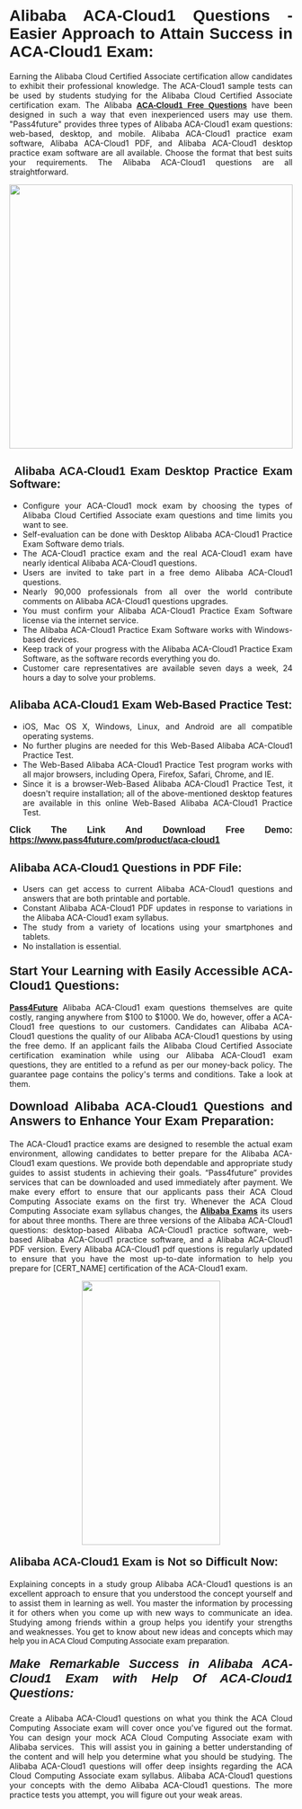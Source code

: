 <h1 style="text-align: justify;"><span style="font-family:Tahoma,Geneva,sans-serif;"><strong>Alibaba ACA-Cloud1 Questions - Easier Approach to Attain Success in ACA-Cloud1 Exam:</strong></span></h1>

<p style="text-align: justify;">Earning the Alibaba Cloud Certified Associate certification allow candidates to exhibit their professional knowledge. The ACA-Cloud1 sample tests can be used by students studying for the Alibaba Cloud Certified Associate certification exam. The Alibaba <a href="https://www.pass4future.com/questions/alibaba/aca-cloud1"><span style="font-family:Tahoma,Geneva,sans-serif;"><strong>ACA-Cloud1 Free Questions</strong></span></a> have been designed in such a way that even inexperienced users may use them. "Pass4future" provides three types of Alibaba ACA-Cloud1 exam questions: web-based, desktop, and mobile. Alibaba ACA-Cloud1 practice exam software, Alibaba ACA-Cloud1 PDF, and Alibaba ACA-Cloud1 desktop practice exam software are all available. Choose the format that best suits your requirements. The Alibaba ACA-Cloud1 questions are all straightforward.</p>

<p style="text-align: justify;"><a href="https://www.pass4future.com/product/aca-cloud1"><img alt="" src="https://lh3.googleusercontent.com/pw/AM-JKLU5_aushiRQbaoUdVonD_1om6esFnUm_j21jdeI1V3aesz_ETcO2Y8QVj0ZamD1vJ__MzXKNoh3XzzrDTXgudBuMwEatvdphNwcixeZDIncATvFdVanIchOfqVuIJHbWkG03KYMH2pwXnb7WaAnvI3g=w1366-h490-no?authuser=0" style="width: 100%; height: 470px;" /></a></p>

<h2 style="text-align: justify;"><strong><span style="font-family:Tahoma,Geneva,sans-serif;"><span style="font-size:20px;"> Alibaba ACA-Cloud1 Exam Desktop Practice Exam Software:</span></span></strong></h2>

<ul>
	<li style="text-align: justify;">Configure your ACA-Cloud1 mock exam by choosing the types of Alibaba Cloud Certified Associate exam questions and time limits you want to see.</li>
	<li style="text-align: justify;">Self-evaluation can be done with Desktop Alibaba ACA-Cloud1 Practice Exam Software demo trials.</li>
	<li style="text-align: justify;">The ACA-Cloud1 practice exam and the real ACA-Cloud1 exam have nearly identical Alibaba ACA-Cloud1 questions.</li>
	<li style="text-align: justify;">Users are invited to take part in a free demo Alibaba ACA-Cloud1 questions.</li>
	<li style="text-align: justify;">Nearly 90,000 professionals from all over the world contribute comments on Alibaba ACA-Cloud1 questions upgrades.</li>
	<li style="text-align: justify;">You must confirm your Alibaba ACA-Cloud1 Practice Exam Software license via the internet service.</li>
	<li style="text-align: justify;">The Alibaba ACA-Cloud1 Practice Exam Software works with Windows-based devices.</li>
	<li style="text-align: justify;">Keep track of your progress with the Alibaba ACA-Cloud1 Practice Exam Software, as the software records everything you do.</li>
	<li style="text-align: justify;">Customer care representatives are available seven days a week, 24 hours a day to solve your problems.</li>
</ul>

<h2 style="text-align: justify;"><span style="font-family:Tahoma,Geneva,sans-serif;"><strong><span style="font-size:20px;">Alibaba ACA-Cloud1 Exam Web-Based Practice Test:</span></strong></span></h2>

<ul>
	<li style="text-align: justify;">iOS, Mac OS X, Windows, Linux, and Android are all compatible operating systems.</li>
	<li style="text-align: justify;">No further plugins are needed for this Web-Based Alibaba ACA-Cloud1 Practice Test.</li>
	<li style="text-align: justify;">The Web-Based Alibaba ACA-Cloud1 Practice Test program works with all major browsers, including Opera, Firefox, Safari, Chrome, and IE.</li>
	<li style="text-align: justify;">Since it is a browser-Web-Based Alibaba ACA-Cloud1 Practice Test, it doesn't require installation; all of the above-mentioned desktop features are available in this online Web-Based Alibaba ACA-Cloud1 Practice Test.</li>
</ul>

<p style="text-align: justify;"><span style="font-family:Tahoma,Geneva,sans-serif;"><span style="font-size:16px;"><strong>Click The Link And Download Free Demo:</strong></span></span> <a href="https://www.pass4future.com/product/aca-cloud1"><span style="font-family:Tahoma,Geneva,sans-serif;"><span style="font-size:16px;"><strong>https://www.pass4future.com/product/aca-cloud1</strong></span></span></a></p>

<h2 style="text-align: justify;"><strong><span style="font-family:Tahoma,Geneva,sans-serif;"><span style="font-size:20px;">Alibaba ACA-Cloud1 Questions in PDF File:</span></span></strong></h2>

<ul>
	<li style="text-align: justify;">Users can get access to current Alibaba ACA-Cloud1 questions and answers that are both printable and portable.</li>
	<li style="text-align: justify;">Constant Alibaba ACA-Cloud1 PDF updates in response to variations in the Alibaba ACA-Cloud1 exam syllabus.</li>
	<li style="text-align: justify;">The study from a variety of locations using your smartphones and tablets.</li>
	<li style="text-align: justify;">No installation is essential.</li>
</ul>

<h3 style="text-align: justify;"><span style="font-family:Tahoma,Geneva,sans-serif;"><strong><span style="font-size:22px;">Start Your Learning with Easily Accessible ACA-Cloud1 Questions:</span></strong></span></h3>

<p style="text-align: justify;"><strong><a href="https://www.pass4future.com/">Pass4Future</a></strong> Alibaba ACA-Cloud1 exam questions themselves are quite costly, ranging anywhere from $100 to $1000. We do, however, offer a ACA-Cloud1 free questions to our customers. Candidates can Alibaba ACA-Cloud1 questions the quality of our Alibaba ACA-Cloud1 questions by using the free demo. If an applicant fails the Alibaba Cloud Certified Associate certification examination while using our Alibaba ACA-Cloud1 exam questions, they are entitled to a refund as per our money-back policy. The guarantee page contains the policy's terms and conditions. Take a look at them.</p>

<h4 style="text-align: justify;"><strong><span style="font-family:Tahoma,Geneva,sans-serif;"><span style="font-size:22px;">Download Alibaba ACA-Cloud1 Questions and Answers to Enhance Your Exam Preparation:</span></span></strong></h4>

<p style="text-align: justify;">The ACA-Cloud1 practice exams are designed to resemble the actual exam environment, allowing candidates to better prepare for the Alibaba ACA-Cloud1 exam questions. We provide both dependable and appropriate study guides to assist students in achieving their goals. “Pass4future” provides services that can be downloaded and used immediately after payment. We make every effort to ensure that our applicants pass their ACA Cloud Computing Associate exams on the first try. Whenever the ACA Cloud Computing Associate exam syllabus changes, the <strong><a href="https://www.pass4future.com/alibaba">Alibaba Exams</a></strong> its users for about three months. There are three versions of the Alibaba ACA-Cloud1 questions: desktop-based Alibaba ACA-Cloud1 practice software, web-based Alibaba ACA-Cloud1 practice software, and a Alibaba ACA-Cloud1 PDF version. Every Alibaba ACA-Cloud1 pdf questions is regularly updated to ensure that you have the most up-to-date information to help you prepare for [CERT_NAME] certification of the ACA-Cloud1 exam.</p>

<p style="text-align: center;"><a href="https://www.pass4future.com/product/aca-cloud1"><img alt="" src="https://lh3.googleusercontent.com/pw/AM-JKLV3yUm3jiqqIo1xIsj1VJ_UeysYexQY-pRYO0rIFl3vg11QZioN-gzffpw2AfKqFynWuvoXOreWrWS0swpr4xmOSWfwII2jvatteuqrfxiWGFBSHPiZUCoi33jqeymK5dmu-0enyX6tayRCAMHw05jv=s617-no?authuser=0" style="width: 70%; height: 470px;" /></a></p>

<h4 style="text-align: justify;"><strong><span style="font-family:Tahoma,Geneva,sans-serif;"><span style="font-size:20px;">Alibaba ACA-Cloud1 Exam is Not so Difficult Now:</span></span></strong></h4>

<p style="text-align: justify;">Explaining concepts in a study group Alibaba ACA-Cloud1 questions is an excellent approach to ensure that you understood the concept yourself and to assist them in learning as well. You master the information by processing it for others when you come up with new ways to communicate an idea. Studying among friends within a group helps you identify your strengths and weaknesses. You get to know about new ideas and concepts <span style="font-family:Tahoma,Geneva,sans-serif;">which may help you in ACA Cloud Computing Associate exam preparation.</span></p>

<h5 style="text-align: justify;"><span style="font-family:Tahoma,Geneva,sans-serif;"><span style="font-size:22px;"><strong>Make Remarkable Success in Alibaba ACA-Cloud1 Exam with Help Of ACA-Cloud1 Questions:</strong></span></span></h5>

<p style="text-align: justify;">Create a Alibaba ACA-Cloud1 questions on what you think the ACA Cloud Computing Associate exam will cover once you've figured out the format. You can design your mock ACA Cloud Computing Associate exam with Alibaba services.  This will assist you in gaining a better understanding of the content and will help you determine what you should be studying. The Alibaba ACA-Cloud1 questions will offer deep insights regarding the ACA Cloud Computing Associate exam syllabus. Alibaba ACA-Cloud1 questions your concepts with the demo Alibaba ACA-Cloud1 questions. The more practice tests you attempt, you will figure out your weak areas.</p>
